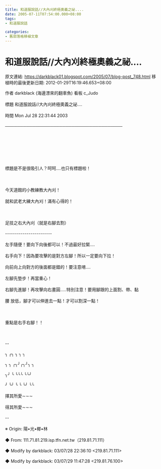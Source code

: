 ```yaml
---
title: 和道服說話//大內刈終極奧義之祕....
date: 2005-07-11T07:54:00.000+08:00
tags: 
- 和道服說話

categories:
- 舊部落格移植文章
---
```


# 和道服說話//大內刈終極奧義之祕....

原文連結: https://darkblack01.blogspot.com/2005/07/blog-post_748.html
移植時的最後更新日期: 2012-01-29T16:19:46.653+08:00

作者 darkblack (海邊漂來的翻車魚) 看板 c_Judo<br /><br />標題 和道服說話//大內刈終極奧義之祕....<br /><br />時間 Mon Jul 28 22:31:44 2003<br /><br />───────────────────────────────────────<br /><br /><br /><br /><br /><br /><br /><br />標題是不是很吸引人？呵呵....也只有標題啦！<br /><br /><br /><br />今天道館的小教練教大內刈！<br /><br />就和武老大練大內刈！滿有心得的！<br /><br /><br /><br />足技之右大內刈（就是右腳去割）<br /><br />------------------------<br /><br />左手隨便！要向下向後都可以！不過最好拉緊....<br /><br />右手向下！因為要攻擊的是對方左腳！所以一定要向下拉！<br /><br />向前向上向對方的後面都是錯的！要注意唷....<br /><br />左腳先墊步！再當重心！<br /><br />右腳先進腳！再攻擊向右畫圓.....特別注意！要用腳跟的上面割、帶、黏<br /><br />腰 放低，腳才可以伸進去一點！才可以割深一點！<br /><br /><br /><br />重點是右手右腳！！<br /><br /><br /><br />--<br /><br />╮ ╭╮ ╮ ╮ ╮<br /><br />╮ ╮ ╭╮╯╭╮╯╮ ╮<br /><br />╮╯ ╰ ╰╰╰ ╰╰╯<br /><br />╯ ╰╯ ╰ ╰ ╰╯ ╰╰<br /><br />擇其所愛∼∼∼<br /><br />得其所愛∼∼∼<br /><br />--<br /><br />※ Origin: 陽•光•椰•林 <br /><br />◆ From: 111.71.81.219.isp.tfn.net.tw（219.81.71.111）<br /><br />◆ Modify by darkblack: 03/07/28 22:36:10 &lt;219.81.71.111&gt;<br /><br />◆ Modify by darkblack: 03/07/29 11:47:28 &lt;219.81.76.100&gt;  
